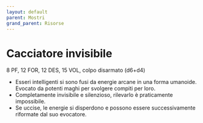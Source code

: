 ```yaml
---
layout: default
parent: Mostri
grand_parent: Risorse
---
```


# Cacciatore invisibile

8 PF, 12 FOR, 12 DES, 15 VOL, colpo disarmato (d6+d4)

- Esseri intelligenti si sono fusi da energie arcane in una forma umanoide. Evocato da potenti maghi per svolgere compiti per loro.
- Completamente invisibile e silenzioso, rilevarlo è praticamente impossibile.
- Se uccise, le energie si disperdono e possono essere successivamente riformate dal suo evocatore.
